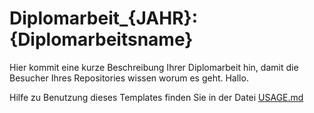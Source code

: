 # Diplomarbeit_{JAHR}: {Diplomarbeitsname}

Hier kommit eine kurze Beschreibung Ihrer Diplomarbeit hin, damit die Besucher Ihres Repositories wissen worum es geht. Hallo.

Hilfe zu Benutzung dieses Templates finden Sie in der Datei [USAGE.md](USAGE.md)
